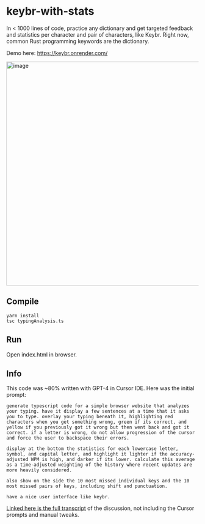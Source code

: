 # keybr-with-stats

In &lt; 1000 lines of code, practice any dictionary and get targeted feedback and statistics per character and pair of characters, like Keybr. Right now, common Rust programming keywords are the dictionary.

Demo here: https://keybr.onrender.com/

<img width="586" alt="image" src="https://github.com/Divide-By-0/keybr-with-stats/assets/4804438/ad518ed6-67ba-4452-b598-ca3fd2df3ec6">

## Compile

```
yarn install
tsc typingAnalysis.ts
```

## Run

Open index.html in browser.

## Info

This code was ~80% written with GPT-4 in Cursor IDE. Here was the initial prompt:

```
generate typescript code for a simple browser website that analyzes your typing. have it display a few sentences at a time that it asks you to type. overlay your typing beneath it, highlighting red characters when you get something wrong, green if its correct, and yellow if you previously got it wrong but then went back and got it correct. if a letter is wrong, do not allow progression of the cursor and force the user to backspace their errors.

display at the bottom the statistics for each lowercase letter, symbol, and capital letter, and highlight it lighter if the accuracy-adjusted WPM is high, and darker if its lower. calculate this average as a time-adjusted weighting of the history where recent updates are more heavily considered.

also show on the side the 10 most missed individual keys and the 10 most missed pairs of keys, including shift and punctuation.

have a nice user interface like keybr.
```

[Linked here is the full transcript](https://chat.openai.com/share/bb9db3f2-25c7-4c96-b1e3-631bbe4494c3) of the discussion, not including the Cursor prompts and manual tweaks.
